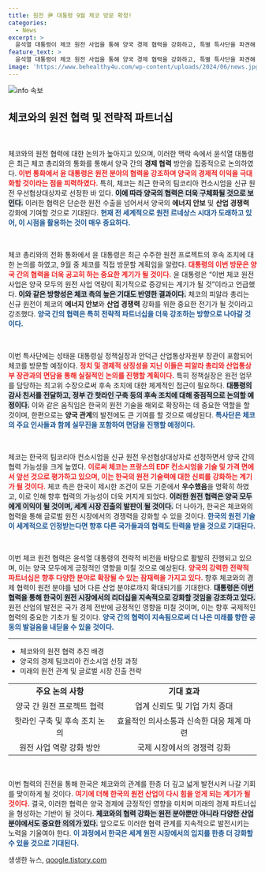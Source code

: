 ```yaml
---
title: 원전 尹 대통령 9월 체코 방문 확정!
categories:
  - News
excerpt: >
  윤석열 대통령이 체코 원전 사업을 통해 양국 경제 협력을 강화하고, 특별 특사단을 파견해 후속 조치를 논의한다. 원전 르네상스 시대를 맞아 한국과 체코의 전략적 파트너십이 더욱 굳건해질 전망.
feature_text: >
  윤석열 대통령이 체코 원전 사업을 통해 양국 경제 협력을 강화하고, 특별 특사단을 파견해 후속 조치를 논의한다. 원전 르네상스 시대를 맞아 한국과 체코의 전략적 파트너십이 더욱 굳건해질 전망.
image: 'https://www.behealthy4u.com/wp-content/uploads/2024/06/news.jpg'
---
```


<p><img src="https://www.behealthy4u.com/wp-content/uploads/2024/06/news.jpg" alt="info 속보" /></p>

<h2 data-ke-size="size26">체코와의 원전 협력 및 전략적 파트너십</h2>

<p data-ke-size="size16">&nbsp;</p>

<p>체코와의 원전 협력에 대한 논의가 높아지고 있으며, 이러한 맥락 속에서 윤석열 대통령은 최근 체코 총리와의 통화를 통해서 양국 간의 <b>경제 협력</b> 방안을 집중적으로 논의하였다. <b><span style="color: #ee2323;">이번 통화에서 윤 대통령은 원전 분야의 협력을 강조하며 양국의 경제적 이익을 극대화할 것이라는 점을 피력하였다.</span></b> 특히, 체코는 최근 한국의 팀코리아 컨소시엄을 신규 원전 우선협상대상자로 선정한 바 있다. <b><span style="background-color: #21538527;">이에 따라 양국의 협력은 더욱 구체화될 것으로 보인다.</span></b> 이러한 협력은 단순한 원전 수출을 넘어서서 양국의 <b>에너지 안보</b> 및 <b>산업 경쟁력</b> 강화에 기여할 것으로 기대된다. <b><span style="color: #1a5490;">현재 전 세계적으로 원전 르네상스 시대가 도래하고 있어, 이 시점을 활용하는 것이 매우 중요하다.</span></b></p>

<p data-ke-size="size16">&nbsp;</p>

<p>체코 총리와의 전화 통화에서 윤 대통령은 최근 수주한 원전 프로젝트의 후속 조치에 대한 논의를 하였고, 9월 중 체코를 직접 방문할 계획임을 알렸다. <b><span style="color: #ee2323;">대통령의 이번 방문은 양국 간의 협력을 더욱 공고히 하는 중요한 계기가 될 것이다.</span></b> 윤 대통령은 “이번 체코 원전 사업은 양국 모두의 원전 사업 역량이 획기적으로 증강되는 계기가 될 것”이라고 언급했다. <b><span style="background-color: #21538527;">이와 같은 방향성은 체코 측의 높은 기대도 반영한 결과이다.</span></b> 체코의 피알라 총리는 신규 원전이 체코의 <b>에너지 안보</b>와 <b>산업 경쟁력</b> 강화를 위한 중요한 전기가 될 것이라고 강조했다. <b><span style="color: #1a5490;">양국 간의 협력은 특히 전략적 파트너십을 더욱 강조하는 방향으로 나아갈 것이다.</span></b></p>

<p data-ke-size="size16">&nbsp;</p>

<p>이번 특사단에는 성태윤 대통령실 정책실장과 안덕근 산업통상자원부 장관이 포함되어 체코를 방문할 예정이다. <b><span style="color: #ee2323;">정치 및 경제적 상징성을 지닌 이들은 피알라 총리와 산업통상부 장관과의 면담을 통해 실질적인 논의를 진행할 계획이다.</span></b> 특히 정책실장은 원전 업무를 담당하는 최고위 수장으로써 후속 조치에 대한 체계적인 접근이 필요하다. <b><span style="background-color: #21538527;">대통령의 감사 친서를 전달하고, 정부 간 핫라인 구축 등의 후속 조치에 대해 중점적으로 논의할 예정이다.</span></b> 이와 같은 움직임은 한국의 원전 기술을 해외로 확장하는 데 중요한 역할을 할 것이며, 한편으로는 <b>양국 관계</b>의 발전에도 큰 기여를 할 것으로 예상된다. <b><span style="color: #1a5490;">특사단은 체코의 주요 인사들과 함께 실무진을 포함하여 면담을 진행할 예정이다.</span></b></p>

<p data-ke-size="size16">&nbsp;</p>

<p>체코는 한국의 팀코리아 컨소시엄을 신규 원전 우선협상대상자로 선정하면서 양국 간의 협력 가능성을 크게 높였다. <b><span style="color: #ee2323;">이로써 체코는 프랑스의 EDF 컨소시엄을 기술 및 가격 면에서 앞선 것으로 평가하고 있으며, 이는 한국의 원전 기술력에 대한 신뢰를 강화하는 계기가 될 것이다.</span></b> 체코 측은 한국이 제시한 조건이 모든 기준에서 <b>우수했음</b>을 명확히 하였고, 이로 인해 향후 협력의 가능성이 더욱 커지게 되었다. <b><span style="background-color: #21538527;">이러한 원전 협력은 양국 모두에게 이익이 될 것이며, 세계 시장 진출의 발판이 될 것이다.</span></b> 더 나아가, 한국은 체코와의 협력을 통해 글로벌 원전 시장에서의 경쟁력을 강화할 수 있을 것이다. <b><span style="color: #1a5490;">한국의 원전 기술이 세계적으로 인정받는다면 향후 다른 국가들과의 협력도 탄력을 받을 것으로 기대된다.</span></b></p>

<p data-ke-size="size16">&nbsp;</p>

<p>이번 체코 원전 협력은 윤석열 대통령의 전략적 비전을 바탕으로 활발히 진행되고 있으며, 이는 양국 모두에게 긍정적인 영향을 미칠 것으로 예상된다. <b><span style="color: #ee2323;">양국의 강력한 전략적 파트너십은 향후 다양한 분야로 확장될 수 있는 잠재력을 가지고 있다.</span></b> 향후 체코와의 경제 협력이 원전 분야를 넘어 다른 산업 분야로까지 확대되기를 기대한다. <b><span style="background-color: #21538527;">대통령은 이번 협력을 통해 한국이 원전 시장에서의 리더십을 지속적으로 강화할 것임을 강조하고 있다.</span></b> 원전 산업의 발전은 국가 경제 전반에 긍정적인 영향을 미칠 것이며, 이는 향후 국제적인 협력의 중요한 기초가 될 것이다. <b><span style="color: #1a5490;">양국 간의 협력이 지속됨으로써 더 나은 미래를 향한 공동의 발걸음을 내딛을 수 있을 것이다.</span></b></p>

<hr />

<ul>
  <li>체코와의 원전 협력 추진 배경</li>
  <li>양국의 경제 팀코리아 컨소시엄 선정 과정</li>
  <li>미래의 원전 관계 및 글로벌 시장 진출 전략</li>
</ul>

<table style="width: 100%; border-collapse: collapse; border: 0;">
  <tr>
    <td style="text-align: center; height: 17px;"><b>주요 논의 사항</b></td>
    <td style="text-align: center; height: 17px;"><b>기대 효과</b></td>
  </tr>
  <tr>
    <td style="text-align: center;">양국 간 원전 프로젝트 협력</td>
    <td style="text-align: center;">업계 신뢰도 및 기업 가치 증대</td>
  </tr>
  <tr>
    <td style="text-align: center;">핫라인 구축 및 후속 조치 논의</td>
    <td style="text-align: center;">효율적인 의사소통과 신속한 대응 체계 마련</td>
  </tr>
  <tr>
    <td style="text-align: center;">원전 사업 역량 강화 방안</td>
    <td style="text-align: center;">국제 시장에서의 경쟁력 강화</td>
  </tr>
</table>

<p data-ke-size="size16">&nbsp;</p> 

<p>이번 협력의 진전을 통해 한국은 체코와의 관계를 한층 더 깊고 넓게 발전시켜 나갈 기회를 맞이하게 될 것이다. <b><span style="color: #ee2323;">여기에 더해 한국의 원전 산업이 다시 힘을 얻게 되는 계기가 될 것이다.</span></b> 결국, 이러한 협력은 양국 경제에 긍정적인 영향을 미치며 미래의 경제 파트너십을 형성하는 기반이 될 것이다. <b><span style="background-color: #21538527;">체코와의 협력 강화는 원전 분야뿐만 아니라 다양한 산업 분야에서도 중요한 의의가 있다.</span></b> 앞으로도 이러한 협력 관계를 지속적으로 발전시키는 노력을 기울여야 한다. <b><span style="color: #1a5490;">이 과정에서 한국은 세계 원전 시장에서의 입지를 한층 더 강화할 수 있을 것으로 기대된다.</span></b></p>
생생한 뉴스, <a href="https://qoogle.tistory.com" rel="dofollow">qoogle.tistory.com</a>


